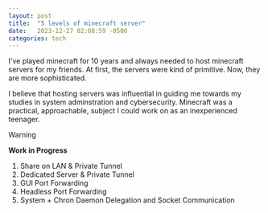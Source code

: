 ```yaml
---
layout: post
title:  "5 levels of minecraft server"
date:   2023-12-27 02:08:59 -0500
categories: tech
---
```

I've played minecraft for 10 years and always needed to host minecraft servers for my friends. At first, the servers were kind of primitive. Now, they are more sophisticated.

I believe that hosting servers was influential in guiding me towards my studies in system adminstration and cybersecurity. Minecraft was a practical, approachable, subject I could work on as an inexperienced teenager.

>[!WARNING]
>**Work in Progress**
1. Share on LAN & Private Tunnel
2. Dedicated Server & Private Tunnel 
3. GUI Port Forwarding
4. Headless Port Forwarding
5. System + Chron Daemon Delegation and Socket Communication
